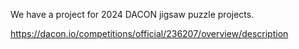 We have a project for 2024 DACON jigsaw puzzle projects.

https://dacon.io/competitions/official/236207/overview/description